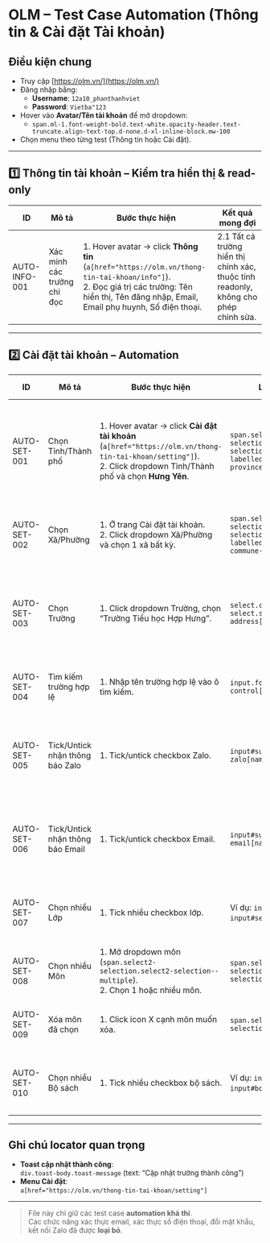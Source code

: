 # OLM – Test Case Automation (Thông tin & Cài đặt Tài khoản)

## Điều kiện chung
- Truy cập [https://olm.vn/](https://olm.vn/)
- Đăng nhập bằng:
  - **Username**: `12a10_phanthanhviet`
  - **Password**: `Vietba"123`
- Hover vào **Avatar/Tên tài khoản** để mở dropdown:
  - `span.ml-1.font-weight-bold.text-white.opacity-header.text-truncate.align-text-top.d-none.d-xl-inline-block.mw-100`
- Chọn menu theo từng test (Thông tin hoặc Cài đặt).

---

## 1️⃣ Thông tin tài khoản – Kiểm tra hiển thị & read-only

| ID | Mô tả | Bước thực hiện | Kết quả mong đợi |
|----|------|---------------|------------------|
| AUTO-INFO-001 | Xác minh các trường chỉ đọc | 1. Hover avatar → click **Thông tin** (`a[href="https://olm.vn/thong-tin-tai-khoan/info"]`). <br>2. Đọc giá trị các trường: Tên hiển thị, Tên đăng nhập, Email, Email phụ huynh, Số điện thoại. | 2.1 Tất cả trường hiển thị chính xác, thuộc tính readonly, không cho phép chỉnh sửa. |

---

## 2️⃣ Cài đặt tài khoản – Automation

| ID | Mô tả | Bước thực hiện | Locator chính | Kết quả mong đợi |
|----|------|---------------|--------------|------------------|
| AUTO-SET-001 | Chọn Tỉnh/Thành phố | 1. Hover avatar → click **Cài đặt tài khoản** (`a[href="https://olm.vn/thong-tin-tai-khoan/setting"]`). <br>2. Click dropdown Tỉnh/Thành phố và chọn **Hưng Yên**. | `span.select2-selection.select2-selection--single[aria-labelledby="select2-province-rx-container"]` | 2.1 Dropdown hiển thị “Hưng Yên”, toast “Cập nhật trường thành công”. |
| AUTO-SET-002 | Chọn Xã/Phường | 1. Ở trang Cài đặt tài khoản. <br>2. Click dropdown Xã/Phường và chọn 1 xã bất kỳ. | `span.select2-selection.select2-selection--single[aria-labelledby="select2-commune-ll-container"]` | 2.1 Danh sách Trường tương ứng được load. |
| AUTO-SET-003 | Chọn Trường | 1. Click dropdown Trường, chọn “Trường Tiểu học Hợp Hưng”. | `select.custom-select.select-address[name="school"]` | 1.1 Trường được chọn, toast “Cập nhật trường thành công”. |
| AUTO-SET-004 | Tìm kiếm trường hợp lệ | 1. Nhập tên trường hợp lệ vào ô tìm kiếm. | `input.form-control[name="search"]` | 1.1 Kết quả hiển thị khớp tên tìm kiếm. |
| AUTO-SET-005 | Tick/Untick nhận thông báo Zalo | 1. Tick/untick checkbox Zalo. | `input#subscribe-zalo[name="subscribe_zalo"]` | 1.1 Trạng thái thay đổi và lưu, toast “Cập nhật trường thành công”. |
| AUTO-SET-006 | Tick/Untick nhận thông báo Email | 1. Tick/untick checkbox Email. | `input#subscribe-email[name="subscribe"]` | 1.1 Trạng thái thay đổi và lưu, toast “Cập nhật trường thành công”. |
| AUTO-SET-007 | Chọn nhiều Lớp | 1. Tick nhiều checkbox lớp. | Ví dụ: `input#select-grade-1`, `input#select-grade-2` … | 1.1 Các lớp được chọn hiển thị và lưu thành công. |
| AUTO-SET-008 | Chọn nhiều Môn | 1. Mở dropdown môn (`span.select2-selection.select2-selection--multiple`). <br>2. Chọn 1 hoặc nhiều môn. | `span.select2-selection.select2-selection--multiple` | 2.1 Môn được thêm vào danh sách hiển thị. |
| AUTO-SET-009 | Xóa môn đã chọn | 1. Click icon X cạnh môn muốn xóa. | `span.select2-selection__choice__remove` | 1.1 Môn bị xóa khỏi danh sách, lưu tự động. |
| AUTO-SET-010 | Chọn nhiều Bộ sách | 1. Tick nhiều checkbox bộ sách. | Ví dụ: `input#book-student-0`, `input#book-student-1`, … | 1.1 Bộ sách đã chọn hiển thị và lưu thành công. |

---

## Ghi chú locator quan trọng
* **Toast cập nhật thành công**:  
  `div.toast-body.toast-message`  (text: “Cập nhật trường thành công”)
* **Menu Cài đặt**:  
  `a[href="https://olm.vn/thong-tin-tai-khoan/setting"]`

---

> File này chỉ giữ các test case **automation khả thi**.  
> Các chức năng xác thực email, xác thực số điện thoại, đổi mật khẩu, kết nối Zalo đã được **loại bỏ**.
